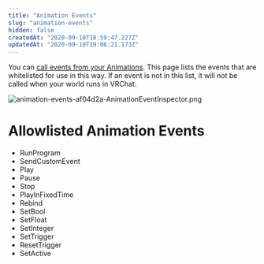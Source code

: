 ```yaml
---
title: "Animation Events"
slug: "animation-events"
hidden: false
createdAt: "2020-09-10T18:59:47.227Z"
updatedAt: "2020-09-10T19:06:21.173Z"
---
```

You can [call events from your Animations](https://docs.unity3d.com/2019.4/Documentation/Manual/script-AnimationWindowEvent.html). This page lists the events that are whitelisted for use in this way. If an event is not in this list, it will not be called when your world runs in VRChat.

![animation-events-af04d2a-AnimationEventInspector.png](/img/worlds/animation-events-af04d2a-AnimationEventInspector.png)

# Allowlisted Animation Events
* RunProgram
* SendCustomEvent
* Play
* Pause
* Stop
* PlayInFixedTime
* Rebind
* SetBool
* SetFloat
* SetInteger
* SetTrigger
* ResetTrigger
* SetActive